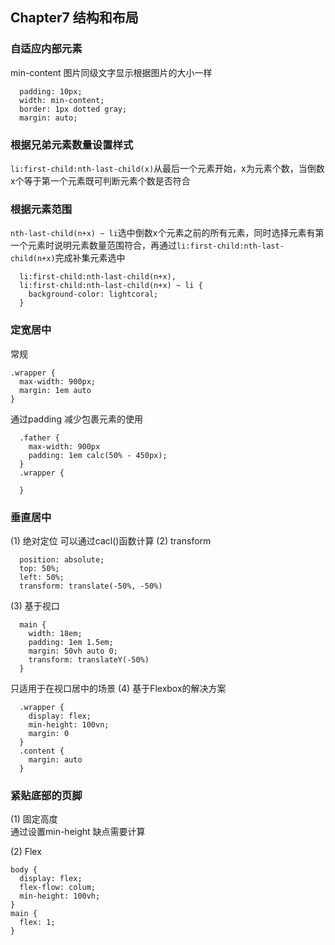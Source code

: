 ## Chapter7 结构和布局
### 自适应内部元素
min-content 图片同级文字显示根据图片的大小一样
```
  padding: 10px;
  width: min-content;
  border: 1px dotted gray;
  margin: auto;
```
### 根据兄弟元素数量设置样式
`li:first-child:nth-last-child(x)`从最后一个元素开始，x为元素个数，当倒数x个等于第一个元素既可判断元素个数是否符合
### 根据元素范围
`nth-last-child(n+x) ~ li`选中倒数x个元素之前的所有元素，同时选择元素有第一个元素时说明元素数量范围符合，再通过`li:first-child:nth-last-child(n+x)`完成补集元素选中
```
  li:first-child:nth-last-child(n+x),
  li:first-child:nth-last-child(n+x) ~ li {
    background-color: lightcoral;
  }
```
### 定宽居中
常规
```
.wrapper {
  max-width: 900px;
  margin: 1em auto
}
```
通过padding 减少包裹元素的使用
```
  .father {
    max-width: 900px
    padding: 1em calc(50% - 450px);
  }
  .wrapper {

  }
```
### 垂直居中
(1) 绝对定位
可以通过cacl()函数计算
(2) transform
```
  position: absolute;
  top: 50%;
  left: 50%;
  transform: translate(-50%, -50%)
```
(3) 基于视口
```
  main {
    width: 18em;
    padding: 1em 1.5em;
    margin: 50vh auto 0;
    transform: translateY(-50%)
  }
```
  只适用于在视口居中的场景 
(4) 基于Flexbox的解决方案
```
  .wrapper {
    display: flex;
    min-height: 100vn;
    margin: 0
  }
  .content {
    margin: auto
  }
```
### 紧贴底部的页脚
(1) 固定高度  
  通过设置min-height 缺点需要计算  

(2) Flex 
  ```
  body {
    display: flex;
    flex-flow: colum;
    min-height: 100vh;
  }
  main {
    flex: 1;
  }
  ```

